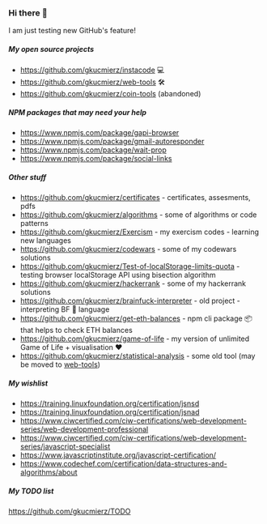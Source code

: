 ### Hi there 👋

I am just testing new GitHub's feature!

##### My open source projects
- https://github.com/gkucmierz/instacode 💻
- https://github.com/gkucmierz/web-tools 🛠 
- https://github.com/gkucmierz/coin-tools (abandoned)

##### NPM packages that may need your help
- https://www.npmjs.com/package/gapi-browser
- https://www.npmjs.com/package/gmail-autoresponder
- https://www.npmjs.com/package/wait-prop
- https://www.npmjs.com/package/social-links

##### Other stuff
- https://github.com/gkucmierz/certificates - certificates, assesments, pdfs
- https://github.com/gkucmierz/algorithms - some of algorithms or code patterns
- https://github.com/gkucmierz/Exercism - my exercism codes - learning new languages
- https://github.com/gkucmierz/codewars - some of my codewars solutions
- https://github.com/gkucmierz/Test-of-localStorage-limits-quota - testing browser localStorage API using bisection algorithm
- https://github.com/gkucmierz/hackerrank - some of my hackerrank solutions
- https://github.com/gkucmierz/brainfuck-interpreter - old project - interpreting BF 🧠 language
- https://github.com/gkucmierz/get-eth-balances - npm cli package 📦 that helps to check ETH balances
- https://github.com/gkucmierz/game-of-life - my version of unlimited Game of Life + visualisation ❤️ 
- https://github.com/gkucmierz/statistical-analysis - some old tool (may be moved to [web-tools](https://github.com/gkucmierz/web-tools))

##### My wishlist
- https://training.linuxfoundation.org/certification/jsnsd
- https://training.linuxfoundation.org/certification/jsnad
- https://www.ciwcertified.com/ciw-certifications/web-development-series/web-development-professional
- https://www.ciwcertified.com/ciw-certifications/web-development-series/javascript-specialist
- https://www.javascriptinstitute.org/javascript-certification/
- https://www.codechef.com/certification/data-structures-and-algorithms/about

##### My TODO list
https://github.com/gkucmierz/TODO
